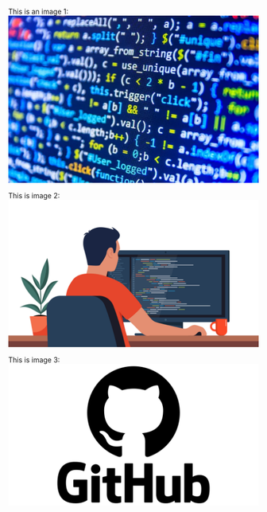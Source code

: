 This is an image 1:
![alt text](image1.png)

This is image 2:
![alt text](../image.png)

This is image 3:
![](../../git.png)
